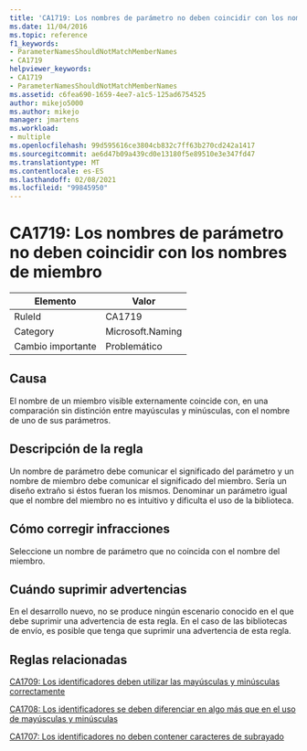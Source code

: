 ```yaml
---
title: 'CA1719: Los nombres de parámetro no deben coincidir con los nombres de miembro'
ms.date: 11/04/2016
ms.topic: reference
f1_keywords:
- ParameterNamesShouldNotMatchMemberNames
- CA1719
helpviewer_keywords:
- CA1719
- ParameterNamesShouldNotMatchMemberNames
ms.assetid: c6fea690-1659-4ee7-a1c5-125ad6754525
author: mikejo5000
ms.author: mikejo
manager: jmartens
ms.workload:
- multiple
ms.openlocfilehash: 99d595616ce3804cb832c7ff63b270cd242a1417
ms.sourcegitcommit: ae6d47b09a439cd0e13180f5e89510e3e347fd47
ms.translationtype: MT
ms.contentlocale: es-ES
ms.lasthandoff: 02/08/2021
ms.locfileid: "99845950"
---
```

# <a name="ca1719-parameter-names-should-not-match-member-names"></a>CA1719: Los nombres de parámetro no deben coincidir con los nombres de miembro

|Elemento|Valor|
|-|-|
|RuleId|CA1719|
|Category|Microsoft.Naming|
|Cambio importante|Problemático|

## <a name="cause"></a>Causa
El nombre de un miembro visible externamente coincide con, en una comparación sin distinción entre mayúsculas y minúsculas, con el nombre de uno de sus parámetros.

## <a name="rule-description"></a>Descripción de la regla
Un nombre de parámetro debe comunicar el significado del parámetro y un nombre de miembro debe comunicar el significado del miembro. Sería un diseño extraño si éstos fueran los mismos. Denominar un parámetro igual que el nombre del miembro no es intuitivo y dificulta el uso de la biblioteca.

## <a name="how-to-fix-violations"></a>Cómo corregir infracciones
Seleccione un nombre de parámetro que no coincida con el nombre del miembro.

## <a name="when-to-suppress-warnings"></a>Cuándo suprimir advertencias
En el desarrollo nuevo, no se produce ningún escenario conocido en el que debe suprimir una advertencia de esta regla. En el caso de las bibliotecas de envío, es posible que tenga que suprimir una advertencia de esta regla.

## <a name="related-rules"></a>Reglas relacionadas
[CA1709: Los identificadores deben utilizar las mayúsculas y minúsculas correctamente](../code-quality/ca1709.md)

[CA1708: Los identificadores se deben diferenciar en algo más que en el uso de mayúsculas y minúsculas](/dotnet/fundamentals/code-analysis/quality-rules/ca1708)

[CA1707: Los identificadores no deben contener caracteres de subrayado](/dotnet/fundamentals/code-analysis/quality-rules/ca1707)

